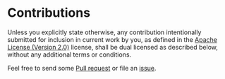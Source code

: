 # Contributions

Unless you explicitly state otherwise, any contribution intentionally submitted for inclusion in current work by you, as defined in the [Apache License (Version 2.0)](https://github.com/static-web-server/static-web-server/blob/master/LICENSE-APACHE) license, shall be dual licensed as described below, without any additional terms or conditions.

Feel free to send some [Pull request](https://github.com/static-web-server/static-web-server/pulls) or file an [issue](https://github.com/static-web-server/static-web-server/issues).
